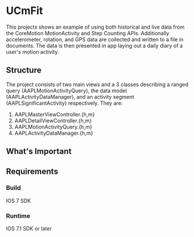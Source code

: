 # UCmFit

This projects shows an example of using both historical and live data from the CoreMotion MotionActivity and Step Counting APIs. Additionally accelerometer, rotation, and GPS data are collected and written to a file in documents. The data is then presented in app laying out a daily diary of a user's motion activity.

## Structure

The project consists of two main views and a 3 classes describing a ranged query (AAPLMotionActivityQuery), the data model (AAPLActivityDataManager), and an activity segment (AAPLSignificantActivity) respectively.  They are:
1. AAPLMasterViewController.{h,m}
2. AAPLDetailViewController.{h,m}
3. AAPLMotionActivityQuery.{h,m}
4. AAPLActivityDataManager.{h,m}

## What's Important






## Requirements

### Build

IOS 7 SDK

### Runtime

IOS 7.1 SDK or later
